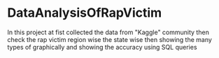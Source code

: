 # DataAnalysisOfRapVictim
In this project at fist collected the data from "Kaggle" community then check the rap victim region wise the state wise then showing the many types of graphically and showing the accuracy using SQL queries
